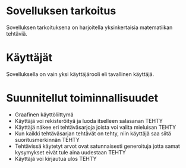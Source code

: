 # Sovelluksen tarkoitus
Sovelluksen tarkoituksena on harjoitella yksinkertaisia matematiikan tehtäviä.


# Käyttäjät
Sovelluksella on vain yksi käyttäjärooli eli tavallinen käyttäjä.


# Suunnitellut toiminnallisuudet
- Graafinen käyttöliittymä
- Käyttäjä voi rekisteröityä ja luoda itselleen salasanan TEHTY
- Käyttäjä näkee eri tehtäväsarjoja joista voi valita mieluisan TEHTY
- Kun kaikki tehtäväsarjan tehtävät on tehty, niin käyttäjä saa siitä suoritusmerkinnän TEHTY
- Tehtävissä käytetyt arvot ovat satunnaisesti generoituja jotta samat kysymykset eivät tule aina uudestaan TEHTY
- Käyttäjä voi kirjautua ulos TEHTY
